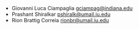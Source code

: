 * Giovanni Luca Ciampaglia <gciampag@indiana.edu>
* Prashant Shiralkar <pshiralk@umail.iu.edu>
* Rion Brattig Correia <rionbr@umail.iu.edu>
